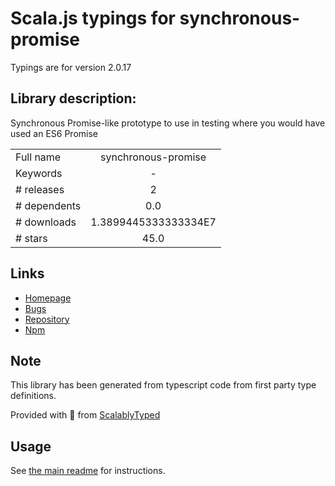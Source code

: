
# Scala.js typings for synchronous-promise

Typings are for version 2.0.17

## Library description:
Synchronous Promise-like prototype to use in testing where you would have used an ES6 Promise

|                    |                 |
| ------------------ | :-------------: |
| Full name          | synchronous-promise |
| Keywords           | - |
| # releases         | 2 |
| # dependents       | 0.0 |
| # downloads        | 1.3899445333333334E7 |
| # stars            | 45.0 |

## Links
- [Homepage](https://github.com/fluffynuts/synchronous-promise#readme)
- [Bugs](https://github.com/fluffynuts/synchronous-promise/issues)
- [Repository](https://github.com/fluffynuts/synchronous-promise)
- [Npm](https://www.npmjs.com/package/synchronous-promise)
    


## Note
This library has been generated from typescript code from first party type definitions.

Provided with :purple_heart: from [ScalablyTyped](https://github.com/oyvindberg/ScalablyTyped)

## Usage
See [the main readme](../../readme.md) for instructions.


